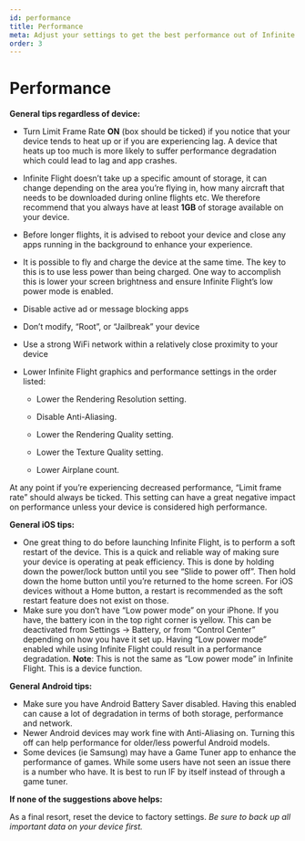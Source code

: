 ```yaml
---
id: performance
title: Performance
meta: Adjust your settings to get the best performance out of Infinite Flight
order: 3
---
```


# Performance

**General tips regardless of device:**

- Turn Limit Frame Rate **ON** (box should be ticked) if you notice that your device tends to heat up or if you are experiencing lag. A device that heats up too much is more likely to suffer performance degradation which could lead to lag and app crashes.

- Infinite Flight doesn’t take up a specific amount of storage, it can change depending on the area you’re flying in, how many aircraft that needs to be downloaded during online flights etc. We therefore recommend that you always have at least **1GB** of storage available on your device.

- Before longer flights, it is advised to reboot your device and close any apps running in the background to enhance your experience.

- It is possible to fly and charge the device at the same time. The key to this is to use less power than being charged. One way to accomplish this is lower your screen brightness and ensure Infinite Flight’s low power mode is enabled.

- Disable active ad or message blocking apps

- Don’t modify, “Root”, or “Jailbreak” your device

- Use a strong WiFi network within a relatively close proximity to your device

- Lower Infinite Flight graphics and performance settings in the order listed: 

  - Lower the Rendering Resolution setting.

  - Disable Anti-Aliasing.
  - Lower the Rendering Quality setting.

  - Lower the Texture Quality setting.

  - Lower Airplane count.

At any point if you’re experiencing decreased performance, “Limit frame rate” should always be ticked. This setting can have a great negative impact on performance unless your device is considered high performance.

**General iOS tips:**

- One great thing to do before launching Infinite Flight, is to perform a soft restart of the device. This is a quick and reliable way of making sure your device is operating at peak efficiency. This is done by holding down the power/lock button until you see “Slide to power off”. Then hold down the home button until you’re returned to the home screen. For iOS devices without a Home button, a restart is recommended as the soft restart feature does not exist on those.
- Make sure you don’t have “Low power mode” on your iPhone. If you have, the battery icon in the top right corner is yellow. This can be deactivated from Settings -> Battery, or from “Control Center” depending on how you have it set up. Having “Low power mode” enabled while using Infinite Flight could result in a performance degradation.
  **Note**: This is not the same as “Low power mode” in Infinite Flight. This is a device function.

**General Android tips:**

- Make sure you have Android Battery Saver disabled. Having this enabled can cause a lot of degradation in terms of both storage, performance and network.
- Newer Android devices may work fine with Anti-Aliasing on. Turning this off can help performance for older/less powerful Android models.
- Some devices (ie Samsung) may have a Game Tuner app to enhance the performance of games. While some users have not seen an issue there is a number who have. It is best to run IF by itself instead of through a game tuner.

**If none of the suggestions above helps:**

As a final resort, reset the device to factory settings. *Be sure to back up all important data on your device first.*